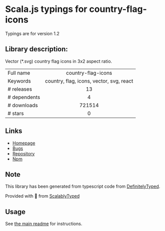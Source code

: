 
# Scala.js typings for country-flag-icons

Typings are for version 1.2

## Library description:
Vector (*.svg) country flag icons in 3x2 aspect ratio.

|                    |                 |
| ------------------ | :-------------: |
| Full name          | country-flag-icons |
| Keywords           | country, flag, icons, vector, svg, react |
| # releases         | 13 |
| # dependents       | 4 |
| # downloads        | 721514 |
| # stars            | 0 |

## Links
- [Homepage](https://gitlab.com/catamphetamine/country-flag-icons#readme)
- [Bugs](https://gitlab.com/catamphetamine/country-flag-icons/issues)
- [Repository](https://gitlab.com/catamphetamine/country-flag-icons)
- [Npm](https://www.npmjs.com/package/country-flag-icons)
    


## Note
This library has been generated from typescript code from [DefinitelyTyped](https://definitelytyped.org).

Provided with :purple_heart: from [ScalablyTyped](https://github.com/oyvindberg/ScalablyTyped)

## Usage
See [the main readme](../../readme.md) for instructions.


